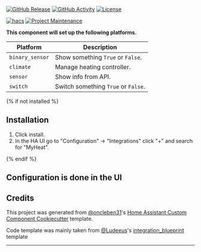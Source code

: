 [![GitHub Release][releases-shield]][releases]
[![GitHub Activity][commits-shield]][commits]
[![License][license-shield]][license]

[![hacs][hacsbadge]][hacs]
[![Project Maintenance][maintenance-shield]][user_profile]

**This component will set up the following platforms.**

| Platform        | Description                         |
| --------------- | ----------------------------------- |
| `binary_sensor` | Show something `True` or `False`.   |
| `climate`       | Manage heating controller. |
| `sensor`        | Show info from API.                 |
| `switch`        | Switch something `True` or `False`. |

{% if not installed %}

## Installation

1. Click install.
1. In the HA UI go to "Configuration" -> "Integrations" click "+" and search for "MyHeat".

{% endif %}

## Configuration is done in the UI

<!---->

## Credits

This project was generated from [@oncleben31](https://github.com/oncleben31)'s [Home Assistant Custom Component Cookiecutter](https://github.com/oncleben31/cookiecutter-homeassistant-custom-component) template.

Code template was mainly taken from [@Ludeeus](https://github.com/ludeeus)'s [integration_blueprint][integration_blueprint] template

---

[integration_blueprint]: https://github.com/custom-components/integration_blueprint
[commits-shield]: https://img.shields.io/github/commit-activity/y/vooon/hass-myheat.svg?style=for-the-badge
[commits]: https://github.com/vooon/hass-myheat/commits/main
[hacs]: https://hacs.xyz
[hacsbadge]: https://img.shields.io/badge/HACS-Custom-orange.svg?style=for-the-badge
[license]: https://github.com/vooon/hass-myheat/blob/main/LICENSE
[license-shield]: https://img.shields.io/github/license/vooon/hass-myheat.svg?style=for-the-badge
[maintenance-shield]: https://img.shields.io/badge/maintainer-%40vooon-blue.svg?style=for-the-badge
[releases-shield]: https://img.shields.io/github/release/vooon/hass-myheat.svg?style=for-the-badge
[releases]: https://github.com/vooon/hass-myheat/releases
[user_profile]: https://github.com/vooon
